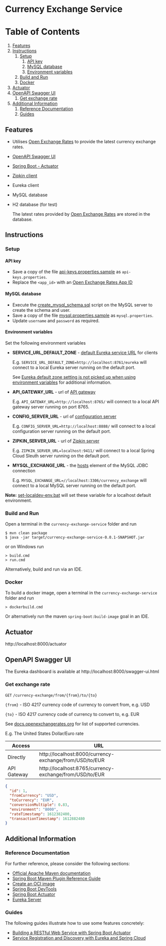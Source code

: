 # Currency Exchange Service

# Table of Contents
1. [Features](#features)
1. [Instructions](#instructions)
   1. [Setup](#setup)
      1. [API key](#api-key)
      1. [MySQL database](#mysql-database)
      1. [Environment variables](#environment-variables)
   1. [Build and Run](#build-and-run)
   1. [Docker](#docker)
1. [Actuator](#actuator)
1. [OpenAPI Swagger UI](#openapi-swagger-ui)
   1. [Get exchange rate](#get-exchange-rate)
1. [Additional Information](#additional-information)
    1. [Reference Documentation](#reference-documentation)
    1. [Guides](#guides)

## Features
- Utilises [Open Exchange Rates](https://openexchangerates.org/) to provide the latest currency exchange rates.
- [OpenAPI Swagger UI](http://localhost:8000/swagger-ui.html)
- [Spring Boot - Actuator](http://localhost:8000/actuator)
- [Zipkin client](https://docs.spring.io/spring-cloud-sleuth/docs/current-SNAPSHOT/reference/html/index.html)
- Eureka client
- MySQL database
- H2 database (for test)

   The latest rates provided by [Open Exchange Rates](https://openexchangerates.org/) are stored in the database. 

## Instructions
### Setup
#### API key
- Save a copy of the file [api-keys.properties.sample](src/main/resources/api-keys.properties.sample)
as `api-keys.properties`.
- Replace the `<app_id>` with an [Open Exchange Rates App ID](https://docs.openexchangerates.org/docs/authentication)  

#### MySQL database
- Execute the [create_mysql_schema.sql](src/main/resources/create_mysql_schema.sql) script on the MySQL server to create the schema and user.
- Save a copy of the file [mysql.properties.sample](src/main/resources/mysql.properties.sample)
  as `mysql.properties`.
- Update `username` and `password` as required. 

#### Environment variables
Set the following environment variables
- **SERVICE_URL_DEFAULT_ZONE** - [default Eureka service URL](https://cloud.spring.io/spring-cloud-netflix/multi/multi__service_discovery_eureka_clients.html) for clients

  E.g. `SERVICE_URL_DEFAULT_ZONE=http://localhost:8761/eureka` will connect to a local Eureka server running on the default port.

  See [Eureka default zone setting is not picked up when using environment variables](https://github.com/spring-cloud/spring-cloud-netflix/issues/2541) for additional information.

- **API_GATEWAY_URL** - url of [API gateway](https://cloud.spring.io/spring-cloud-gateway/reference/html/)

  E.g. `API_GATEWAY_URL=http://localhost:8765/` will connect to a local API gateway server running on port 8765.

- **CONFIG_SERVER_URL** - url of [configuration server](https://cloud.spring.io/spring-cloud-config/reference/html/)

  E.g. `CONFIG_SERVER_URL=http://localhost:8888/` will connect to a local configuration server running on the default port.

- **ZIPKIN_SERVER_URL** - url of [Zipkin server](https://docs.spring.io/spring-cloud-sleuth/docs/current-SNAPSHOT/reference/html/index.html)

  E.g. `ZIPKIN_SERVER_URL=localhost:9411/` will connect to a local Spring Cloud Sleuth server running on the default port.

- **MYSQL_EXCHANGE_URL** - the [hosts](https://dev.mysql.com/doc/connector-j/8.0/en/connector-j-reference-jdbc-url-format.html) element of the MySQL JDBC connection

  E.g. `MYSQL_EXCHANGE_URL=//localhost:3306/currency_exchange` will connect to a local MySQL server running on the default port.

**Note:** [set-localdev-env.bat](set-localdev-env.bat) will set these variable for a localhost default environment.


### Build and Run
Open a terminal in the `currency-exchange-service` folder and run
```
$ mvn clean package
$ java -jar target/currency-exchange-service-0.0.1-SNAPSHOT.jar
```
or on Windows run
```
> build.cmd
> run.cmd
```
Alternatively, build and run via an IDE.

### Docker
To build a docker image, open a terminal in the `currency-exchange-service` folder and run
```
> dockerbuild.cmd
```
Or alternatively run the maven `spring-boot:build-image` goal in an IDE.

## Actuator
http://localhost:8000/actuator

## OpenAPI Swagger UI
The Eureka dashboard is available at http://localhost:8000/swagger-ui.html

### Get exchange rate

`GET` `/currency-exchange/from/{from}/to/{to}`

   `{from}` - ISO 4217 currency code of currency to convert from, e.g. USD

   `{to}` - ISO 4217 currency code of currency to convert to, e.g. EUR

See [docs.openexchangerates.org](https://docs.openexchangerates.org/docs/supported-currencies) for list of supported currencies.

E.g. The United States Dollar/Euro rate

| Access | URL |
|--------|-----|
| Directly | http://localhost:8000/currency-exchange/from/USD/to/EUR |
| API Gateway | http://localhost:8765/currency-exchange/from/USD/to/EUR |

```json
{
  "id": 1,
  "fromCurrency": "USD",
  "toCurrency": "EUR",
  "conversionMultiple": 0.83,
  "environment": "8000",
  "rateTimestamp": 1612382400,
  "transactionTimestamp": 1612882480
}
```

## Additional Information

### Reference Documentation
For further reference, please consider the following sections:

* [Official Apache Maven documentation](https://maven.apache.org/guides/index.html)
* [Spring Boot Maven Plugin Reference Guide](https://docs.spring.io/spring-boot/docs/2.4.2/maven-plugin/reference/html/)
* [Create an OCI image](https://docs.spring.io/spring-boot/docs/2.4.2/maven-plugin/reference/html/#build-image)
* [Spring Boot DevTools](https://docs.spring.io/spring-boot/docs/2.4.2/reference/htmlsingle/#using-boot-devtools)
* [Spring Boot Actuator](https://docs.spring.io/spring-boot/docs/2.4.2/reference/htmlsingle/#production-ready)
* [Eureka Server](https://docs.spring.io/spring-cloud-netflix/docs/current/reference/html/#spring-cloud-eureka-server)

### Guides
The following guides illustrate how to use some features concretely:

* [Building a RESTful Web Service with Spring Boot Actuator](https://spring.io/guides/gs/actuator-service/)
* [Service Registration and Discovery with Eureka and Spring Cloud](https://spring.io/guides/gs/service-registration-and-discovery/)
